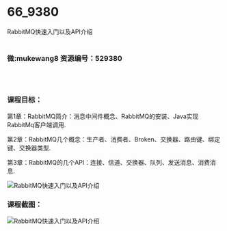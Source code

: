 # 66_9380
RabbitMQ快速入门以及API介绍
<br/></br>
<h3>微:mukewang8 资源编号：529380</h3>
<br/></br>
<h3>课程目标：</h3>
<p>第1章：<a title="查看与 RabbitMQ 相关的文章" target="_blank">RabbitMQ</a>简介：消息中间件概念、RabbitMQ的安装、Java实现RabbitMq客户端调用.</p>
<p>第2章：RabbitMQ几个概念：生产者、消费者、Broken、交换器、路由键、绑定键、交换器类型.</p>
<p>第3章：RabbitMQ的几个API：连接、信道、交换器、队列、发送消息、消费消息.</p>
<p><img src="https://www.ko996.com/wp-content/uploads/img/2019/12/356-56-300x202.jpg" alt="RabbitMQ快速入门以及API介绍"></p>
<h3>课程截图：</h3>
<p><img src="https://www.ko996.com/wp-content/uploads/img/2019/12/11111-59.jpg" alt="RabbitMQ快速入门以及API介绍"></p>
